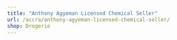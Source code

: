 ```yaml
---
title: "Anthony Agyeman Licensed Chemical Seller"
url: /accra/anthony-agyeman-licensed-chemical-seller/
shop: Drogerie
---
```

